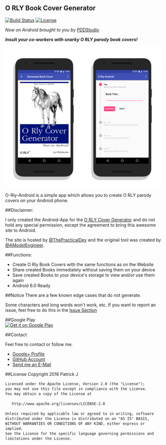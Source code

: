 ## O RLY Book Cover Generator

[![Build Status](https://travis-ci.org/PDDStudio/O-Rly-Android.svg)](https://travis-ci.org/PDDStudio/O-Rly-Android)
[![License](https://img.shields.io/badge/license-Apache%202-4EB1BA.svg?style=flat-square)](https://www.apache.org/licenses/LICENSE-2.0.html)


*Now on Android brought to you by [PDDStudio](https://github.com/PDDStudio)*

***Insult your co-workers with snarky O RLY parody book covers!***

![Showcase](https://github.com/PDDStudio/O-Rly-Android/raw/master/gfx/preview.png)

O-Rly-Android is a simple app which allows you to create O RLY parody covers on your Android phone.


##Disclaimer:

I only created the Android-App for the [O RLY Cover Generator](https://dev.to/rly) and do not hold any special permission, except the agreement to bring this awesome site to Android.


The site is hosted by [@ThePracticalDev](https://twitter.com/ThePracticalDev) and the original tool was created by [@AModelEngineer](https://twitter.com/AModelEngineer).

##Functions:

- Create O Rly Book Covers with the same functions as on the Website
- Share created Books immediately without saving them on your device
- Save created Books to your device's storage to view and/or use them again
- Android 6.0 Ready

##Notice 
There are a few known edge cases that do not generate. 

Some characters and long words won't work, etc. If you want to report an issue, feel free to do this in the [Issue Section](https://github.com/PDDStudio/O-Rly-Android/issues)

##Google Play
<br/>
<a href='https://play.google.com/store/apps/details?id=com.pddstudio.orlyandroid'><img alt='Get it on Google Play' src='https://play.google.com/intl/en_us/badges/images/generic/en_badge_web_generic.png' width="200px"/></a>

##Contact

Feel free to contact or follow me.

- [Google+ Profile](https://plus.google.com/+PatrickJung42)
- [GitHub Account](https://github.com/PDDStudio)
- [Send me an E-Mail](mailto:patrick.pddstudio@gmail.com)

##License
    Copyright 2016 Patrick J

    Licensed under the Apache License, Version 2.0 (the "License");
    you may not use this file except in compliance with the License.
    You may obtain a copy of the License at

       http://www.apache.org/licenses/LICENSE-2.0

    Unless required by applicable law or agreed to in writing, software
    distributed under the License is distributed on an "AS IS" BASIS,
    WITHOUT WARRANTIES OR CONDITIONS OF ANY KIND, either express or implied.
    See the License for the specific language governing permissions and
    limitations under the License.